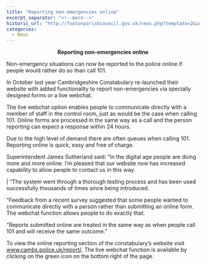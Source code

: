 ```yaml
---
title: "Reporting non-emergencies online"
excerpt_separator: "<!--more-->"
historic_url: "http://foxtonparishcouncil.gov.uk/news.php?template=2&id=542"
categories:
  - News
---
```


**<p style="text-align: center;">Reporting non-emergencies online</p>**

Non-emergency situations can now be reported to the police online if people would rather do so than call 101.

In October last year Cambridgeshire Constabulary re-launched their website with added functionality to report non-emergencies via specially designed forms or a live webchat.

The live webchat option enables people to communicate directly with a member of staff in the control room, just as would be the case when calling 101. Online forms are processed in the same way as a call and the person reporting can expect a response within 24 hours.

Due to the high level of demand there are often queues when calling 101. Reporting online is quick, easy and free of charge.

Superintendent James Sutherland said: “In the digital age people are doing more and more online. I’m pleased that our website now has increased capability to allow people to contact us in this way.

 | “The system went through a thorough testing process and has been used successfully thousands of times since being introduced.

“Feedback from a recent survey suggested that some people wanted to communicate directly with a person rather than submitting an online form. The webchat function allows people to do exactly that.

“Reports submitted online are treated in the same way as when people call 101 and will receive the same outcome.”

To view the online reporting section of the constabulary’s website visit www.cambs.police.uk/report/. The live webchat function is available by clicking on the green icon on the bottom right of the page.